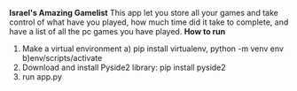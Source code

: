 **Israel's Amazing Gamelist**
This app let you store all your games and take control of what have you played, how much time did it take to complete, and have a list of all the pc games you have played.
**How to run**
1. Make a virtual environment
a) pip install virtualenv, python -m venv env
b)env/scripts/activate
2. Download and install Pyside2 library: pip install pyside2
3. run app.py
